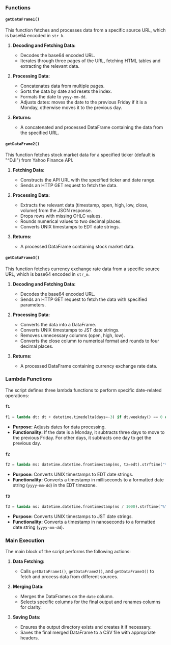 ### Functions

#### `getDataFrame1()`

This function fetches and processes data from a specific source URL, which is base64 encoded in `str_k`.

1. **Decoding and Fetching Data:**
   - Decodes the base64 encoded URL.
   - Iterates through three pages of the URL, fetching HTML tables and extracting the relevant data.

2. **Processing Data:**
   - Concatenates data from multiple pages.
   - Sorts the data by date and resets the index.
   - Formats the date to `yyyy-mm-dd`.
   - Adjusts dates: moves the date to the previous Friday if it is a Monday, otherwise moves it to the previous day.

3. **Returns:**
   - A concatenated and processed DataFrame containing the data from the specified URL.

#### `getDataFrame2()`

This function fetches stock market data for a specified ticker (default is "^DJI") from Yahoo Finance API.

1. **Fetching Data:**
   - Constructs the API URL with the specified ticker and date range.
   - Sends an HTTP GET request to fetch the data.

2. **Processing Data:**
   - Extracts the relevant data (timestamp, open, high, low, close, volume) from the JSON response.
   - Drops rows with missing OHLC values.
   - Rounds numerical values to two decimal places.
   - Converts UNIX timestamps to EDT date strings.

3. **Returns:**
   - A processed DataFrame containing stock market data.

#### `getDataFrame3()`

This function fetches currency exchange rate data from a specific source URL, which is base64 encoded in `str_m`.

1. **Decoding and Fetching Data:**
   - Decodes the base64 encoded URL.
   - Sends an HTTP GET request to fetch the data with specified parameters.

2. **Processing Data:**
   - Converts the data into a DataFrame.
   - Converts UNIX timestamps to JST date strings.
   - Removes unnecessary columns (open, high, low).
   - Converts the close column to numerical format and rounds to four decimal places.

3. **Returns:**
   - A processed DataFrame containing currency exchange rate data.

### Lambda Functions

The script defines three lambda functions to perform specific date-related operations:

#### `f1`

```python
f1 = lambda dt: dt + datetime.timedelta(days=-3) if dt.weekday() == 0 else dt + datetime.timedelta(days=-1)
```

- **Purpose:** Adjusts dates for data processing.
- **Functionality:** If the date is a Monday, it subtracts three days to move to the previous Friday. For other days, it subtracts one day to get the previous day.

#### `f2`

```python
f2 = lambda ms: datetime.datetime.fromtimestamp(ms, tz=edt).strftime("%Y-%m-%d")
```

- **Purpose:** Converts UNIX timestamps to EDT date strings.
- **Functionality:** Converts a timestamp in milliseconds to a formatted date string (`yyyy-mm-dd`) in the EDT timezone.

#### `f3`

```python
f3 = lambda ns: datetime.datetime.fromtimestamp(ns / 1000).strftime("%Y-%m-%d")
```

- **Purpose:** Converts UNIX timestamps to JST date strings.
- **Functionality:** Converts a timestamp in nanoseconds to a formatted date string (`yyyy-mm-dd`).

### Main Execution

The main block of the script performs the following actions:

1. **Data Fetching:**
   - Calls `getDataFrame1()`, `getDataFrame2()`, and `getDataFrame3()` to fetch and process data from different sources.

2. **Merging Data:**
   - Merges the DataFrames on the `date` column.
   - Selects specific columns for the final output and renames columns for clarity.

3. **Saving Data:**
   - Ensures the output directory exists and creates it if necessary.
   - Saves the final merged DataFrame to a CSV file with appropriate headers.